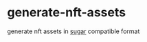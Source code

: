 # generate-nft-assets

generate nft assets in [sugar](https://github.com/metaplex-foundation/sugar) compatible format
